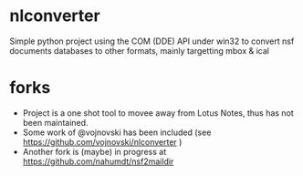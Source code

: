 # nlconverter
Simple python project using the COM (DDE) API under win32 to convert nsf documents databases to other formats, mainly targetting mbox &amp; ical 

# forks
- Project is a one shot tool to movee away from Lotus Notes, thus has not been maintained.
- Some work of @vojnovski has been included (see https://github.com/vojnovski/nlconverter )
- Another fork is (maybe) in progress at https://github.com/nahumdt/nsf2maildir
